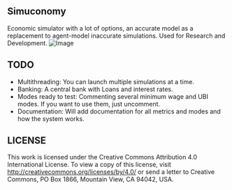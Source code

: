 ## Simuconomy
Economic simulator with a lot of options, an accurate model as a replacement to agent-model inaccurate simulations. Used for Research and Development.
![Image](back.jpg)

## TODO 
- Multithreading: You can launch multiple simulations at a time.
- Banking: A central bank with Loans and interest rates.
- Modes ready to test: Commenting several minimum wage and UBI modes. If you want to use them, just uncomment.
- Documentation: Will add documentation for all metrics and modes and how the system works.

## LICENSE 
This work is licensed under the Creative Commons Attribution 4.0 International License. To view a copy of this license, visit http://creativecommons.org/licenses/by/4.0/ or send a letter to Creative Commons, PO Box 1866, Mountain View, CA 94042, USA.
